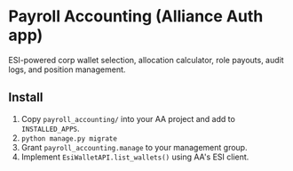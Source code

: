 # Payroll Accounting (Alliance Auth app)

ESI-powered corp wallet selection, allocation calculator, role payouts, audit logs, and position management.

## Install
1. Copy `payroll_accounting/` into your AA project and add to `INSTALLED_APPS`.
2. `python manage.py migrate`
3. Grant `payroll_accounting.manage` to your management group.
4. Implement `EsiWalletAPI.list_wallets()` using AA's ESI client.